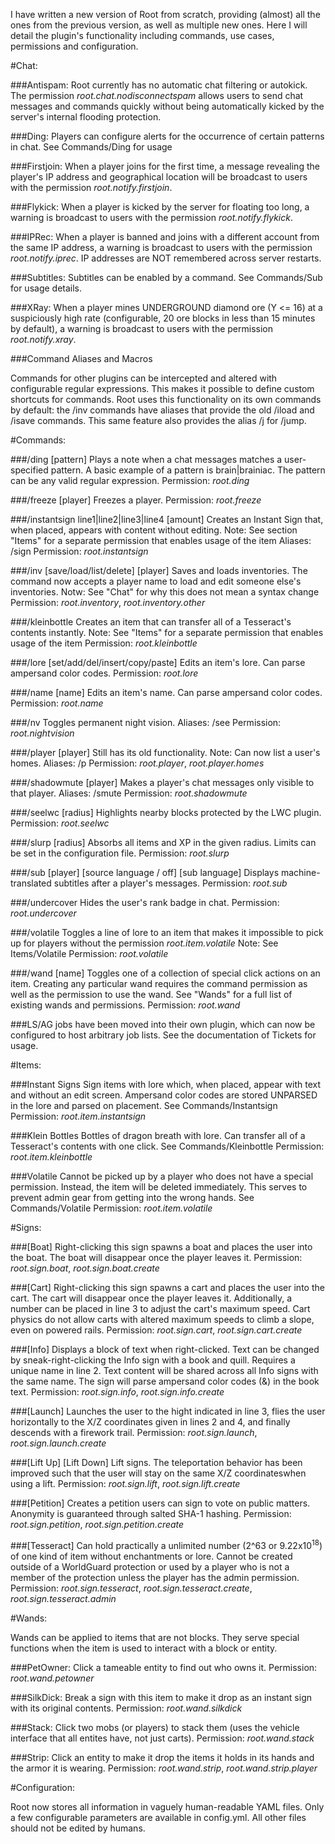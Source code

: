 I have written a new version of Root from scratch, providing (almost) all the ones from the previous version, as well as multiple new ones.
Here I will detail the plugin's functionality including commands, use cases, permissions and configuration.

#Chat:

###Antispam:
Root currently has no automatic chat filtering or autokick.
The permission *root.chat.nodisconnectspam* allows users to send chat messages and commands quickly without being automatically kicked by the server's internal flooding protection.

###Ding:
Players can configure alerts for the occurrence of certain patterns in chat. See Commands/Ding for usage

###Firstjoin:
When a player joins for the first time, a message revealing the player's IP address and
geographical location will be broadcast to users with the permission *root.notify.firstjoin*.

###Flykick:
When a player is kicked by the server for floating too long, a warning is broadcast to
users with the permission *root.notify.flykick*.

###IPRec:
When a player is banned and joins with a different account from the same IP address, a warning is broadcast to
users with the permission *root.notify.iprec*. IP addresses are NOT remembered across server restarts.

###Subtitles:
Subtitles can be enabled by a command. See Commands/Sub for usage details.

###XRay:
When a player mines UNDERGROUND diamond ore (Y <= 16) at a suspiciously high rate (configurable, 20 ore blocks in less than 15 minutes by default),
a warning is broadcast to users with the permission *root.notify.xray*.


###Command Aliases and Macros

Commands for other plugins can be intercepted and altered with configurable regular expressions.
This makes it possible to define custom shortcuts for commands. Root uses this functionality on its own commands by default:
the /inv commands have aliases that provide the old /iload and /isave commands.
This same feature also provides the alias /j for /jump.


#Commands:

###/ding [pattern]
Plays a note when a chat messages matches a user-specified pattern. A basic example of a pattern is brain|brainiac. The pattern can be any valid regular expression.
Permission: *root.ding*

###/freeze [player]
Freezes a player.
Permission: *root.freeze*

###/instantsign line1|line2|line3|line4 [amount]
Creates an Instant Sign that, when placed, appears with content without editing.
Note: See section "Items" for a separate permission that enables usage of the item
Aliases: /sign
Permission: *root.instantsign*

###/inv [save/load/list/delete] [player]
Saves and loads inventories. The command now accepts a player name to load and edit someone else's inventories.
Notw: See "Chat" for why this does not mean a syntax change
Permission: *root.inventory*, *root.inventory.other*

###/kleinbottle
Creates an item that can transfer all of a Tesseract's contents instantly.
Note: See "Items" for a separate permission that enables usage of the item
Permission: *root.kleinbottle*

###/lore [set/add/del/insert/copy/paste]
Edits an item's lore. Can parse ampersand color codes.
Permission: *root.lore*

###/name [name]
Edits an item's name. Can parse ampersand color codes.
Permission: *root.name*

###/nv
Toggles permanent night vision.
Aliases: /see
Permission: *root.nightvision*

###/player [player]
Still has its old functionality.
Note: Can now list a user's homes.
Aliases: /p
Permission: *root.player*, *root.player.homes*

###/shadowmute [player]
Makes a player's chat messages only visible to that player.
Aliases: /smute
Permission: *root.shadowmute*

###/seelwc [radius]
Highlights nearby blocks protected by the LWC plugin.
Permission: *root.seelwc*

###/slurp [radius]
Absorbs all items and XP in the given radius. Limits can be set in the configuration file.
Permission: *root.slurp*

###/sub [player] [source language / off] [sub language]
Displays machine-translated subtitles after a player's messages.
Permission: *root.sub*

###/undercover
Hides the user's rank badge in chat.
Permission: *root.undercover*

###/volatile
Toggles a line of lore to an item that makes it impossible to pick up for players without the permission *root.item.volatile*
Note: See Items/Volatile
Permission: *root.volatile*

###/wand [name]
Toggles one of a collection of special click actions on an item.
Creating any particular wand requires the command permission as well as the permission to use the wand.
See "Wands" for a full list of existing wands and permissions.
Permission: *root.wand*



###LS/AG jobs
have been moved into their own plugin, which can now be configured to host arbitrary job lists.
See the documentation of Tickets for usage.


#Items:

###Instant Signs
Sign items with lore which, when placed, appear with text and without an edit screen.
Ampersand color codes are stored UNPARSED in the lore and parsed on placement. See Commands/Instantsign
Permission: *root.item.instantsign*

###Klein Bottles
Bottles of dragon breath with lore. Can transfer all of a Tesseract's contents with one click. See Commands/Kleinbottle
Permission: *root.item.kleinbottle*

###Volatile
Cannot be picked up by a player who does not have a special permission.
Instead, the item will be deleted immediately. This serves to prevent admin gear from getting into the wrong hands. See Commands/Volatile
Permission: *root.item.volatile*

#Signs:

###[Boat]
Right-clicking this sign spawns a boat and places the user into the boat. The boat will disappear once the player leaves it.
Permission: *root.sign.boat*, *root.sign.boat.create*

###[Cart]
Right-clicking this sign spawns a cart and places the user into the cart. The cart will disappear once the player leaves it.
Additionally, a number can be placed in line 3 to adjust the cart's maximum speed.
Cart physics do not allow carts with altered maximum speeds to climb a slope, even on powered rails.
Permission: *root.sign.cart*, *root.sign.cart.create*

###[Info]
Displays a block of text when right-clicked. Text can be changed by sneak-right-clicking the Info sign with a book and quill.
Requires a unique name in line 2. Text content will be shared across all Info signs with the same name.
The sign will parse ampersand color codes (&) in the book text.
Permission: *root.sign.info*, *root.sign.info.create*

###[Launch]
Launches the user to the hight indicated in line 3, flies the user
horizontally to the X/Z coordinates given in lines 2 and 4, and finally descends with a firework trail.
Permission: *root.sign.launch*, *root.sign.launch.create*

###[Lift Up] [Lift Down]
Lift signs. The teleportation behavior has been improved such that the user will stay on the same X/Z coordinateswhen using a lift.
Permission: *root.sign.lift*, *root.sign.lift.create*

###[Petition]
Creates a petition users can sign to vote on public matters. Anonymity is guaranteed through salted SHA-1 hashing.
Permission: *root.sign.petition*, *root.sign.petition.create*

###[Tesseract]
Can hold practically a unlimited number (2^63 or 9.22x10<sup>18</sup>) of one kind of item without enchantments or lore.
Cannot be created outside of a WorldGuard protection or used by a player who is not a member
of the protection unless the player has the admin permission.
Permission: *root.sign.tesseract*, *root.sign.tesseract.create*, *root.sign.tesseract.admin*


#Wands:

Wands can be applied to items that are not blocks. They serve special functions when the item is used to interact with a block or entity.

###PetOwner:
Click a tameable entity to find out who owns it.
Permission: *root.wand.petowner*

###SilkDick:
Break a sign with this item to make it drop as an instant sign with its original contents.
Permission: *root.wand.silkdick*

###Stack:
Click two mobs (or players) to stack them (uses the vehicle interface that all entites have, not just carts).
Permission: *root.wand.stack*

###Strip:
Click an entity to make it drop the items it holds in its hands and the armor it is wearing.
Permission: *root.wand.strip*, *root.wand.strip.player*


#Configuration:

Root now stores all information in vaguely human-readable YAML files.
Only a few configurable parameters are available in config.yml. All other files should not be edited by humans.

